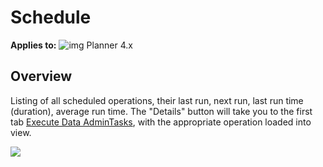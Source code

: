 # Schedule

 **Applies to:** ![img](https://profitbasedocs.blob.core.windows.net/icons/yes-icon.png) Planner 4.x

## Overview

Listing of all scheduled operations, their last run, next run, last run time (duration), average run time.
The "Details" button will take you to the first tab [Execute Data AdminTasks](execute-data-admin-tasks.md), with the appropriate operation loaded into view.

![](https://profitbasedocs.blob.core.windows.net/plannerimages/Schedule.png)

